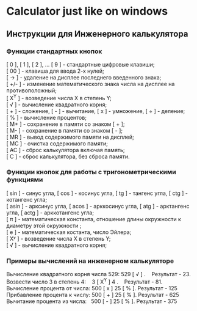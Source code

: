 # Calculator just like on windows

<div class="instruct">

  <h2>Инструкции для Инженерного калькулятора</h2>
  <h3>Функции стандартных кнопок</h3>
  <p>
    [ 0 ], [ 1 ], [ 2 ], ... [ 9 ] - стандартные цифровые клавиши;<br>
    [ 00 ] - клавиша для ввода 2-х нулей;<br>
    [ → ] - удаление на дисплее последнего введенного знака;<br>
    [ +/- ] - изменение математического знака числа на дисплее на противоположный;<br>
    [ X<sup>Y</sup> ] - возведение числа X в степень Y;<br>
    [ √ ] - вычисление квадратного корня;<br>
    [ + ] - сложение, [ - ] - вычитание, [ х ] - умножение, [ ÷ ] - деление;<br>
    [ % ] - вычисление процентов;<br>
    [ M+ ] - сохранение в памяти со знаком [ + ];<br>
    [ M- ] - сохранение в памяти со знаком [ - ];<br>
    [ MR ] - вывод содержимого памяти на дисплей;<br>
    [ MC ] - очистка содержимого памяти;<br>
    [ AC ] - сброс калькулятора включая память;<br>
    [ C ] - сброс калькулятора, без сброса памяти.
  </p>

  <h3>Функции кнопок для работы с тригонометрическими функциями</h3>
  <p>
    [ sin ] - синус угла, [ cos ] - косинус угла, [ tg ] - тангенс угла, [ ctg ] - котангенс угла;<br>
    [ asin ] - арксинус угла, [ acos ] - арккосинус угла, [ atg ] - арктангенс угла, [ actg ] - арккотангенс угла;<br>
    [ π ] - математическая константа, отношение длины окружности к диаметру этой окружности ;<br>
    [ e ] - математическая костанта, число Эйлера;<br>
    [ Xʸ ] - возведение числа X в степень Y;<br>
    [ √ ] - вычисление квадратного корня;
  </p>

  <h3>Примеры вычислений на инженерном калькуляторе</h3>
  <p>
    Вычисление квадратного корня числа 529: 529 [ √ ] . &nbsp;&nbsp; Результат - 23.<br>
    Возвести число 3 в степень 4: &nbsp;&nbsp; 3 [ X<sup>Y</sup> ] 4 . &nbsp;&nbsp; Результат - 81.<br>
    Вычисление процента от числа: 500 [ x ] 25 [ % ]. Результат - 125<br>
    Прибавление процента к числу: 500 [ + ] 25 [ % ]. Результат - 625<br>
    Вычитание процента из числа: &nbsp; 500 [ - ] 25 [ % ]. Результат - 375
  </p>

  <!-- <h3>Ввод команд с компьютерной клавиатуры</h3>
  <p>Для работы с калькулятором можно использовать любые цифровые клавиши: как цифровые клавиши находящиеся сверху, так и отдельные цифровые клавиши находящиеся справа.</p> -->
  <!-- <p>
    Для ввода равно  можно использовать клавишу [Enter];<br>
    Для стирания последнего знака  используется клавиша [Backspace] (клавиша со стрелкой);<br>
    Для ввода знака плюс  используется клавиша [ + ] сверху или на боковой клавиатуре;<br>
    Для ввода знака минус  используется клавиша [ - ] сверху или на боковой клавиатуре;<br>
    Для ввода знака умножения  используется клавиша [ * ] на боковой клавиатуре;<br>
    Для ввода знака деления  используется клавиша [ / ] на боковой клавиатуре;<br>
    Для сброса калькулятора  можно использовать клавиши [Esc], [Del] на верхней клавиатуре или [End] на цифровой клавиатуре.
  </p> -->

</div>
